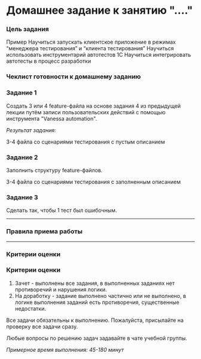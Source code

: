 # Домашнее задание к занятию "...."


### Цель задания
Пример
Научиться запускать клиентское приложение в режимах “менеджера тестирования” и “клиента тестирования”
Научиться использовать инструментарий автотестов 1С
Научиться интегрировать автотесты в процесс разработки
### Чеклист готовности к домашнему заданию



### Задание 1

Создать 3 или 4 feature-файла на основе задания 4 из предыдущей лекции путём записи пользовательских действий с помощью инструмента "Vanessa automation".

*Результат задания:*

3-4 файла со сценариями тестирования с пустым описанием

### Задание 2

Заполнить структуру feature-файлов.

3-4 файла со сценариями тестирования с заполненным описанием 

### Задание 3

Сделать так, чтобы 1 тест был ошибочным.

------

### Правила приема работы



------

### Критерии оценки

### Критерии оценки

1. Зачет - выполнены все задания, в выполненных заданиях нет противоречий и нарушения логики. 
2. На доработку - задание выполнено частично или не выполнено, в логике выполнения заданий есть противоречия, существенные недостатки.

Все задачи обязательны к выполнению. Пожалуйста, присылайте на проверку все задачи сразу.

Любые вопросы по решению задач задавайте в чате учебной группы.

*Примерное время выполнения: 45-180 минут*



